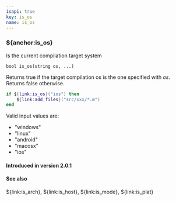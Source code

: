```yaml
---
isapi: true
key: is_os
name: is_os
---
```


### ${anchor:is_os}

Is the current compilation target system

`bool is_os(string os, ...)`

Returns true if the target compilation os is the one specified with *os*. Returns false otherwise.

```lua
if ${link:is_os}("ios") then
    ${link:add_files}("src/xxx/*.m")
end
```

Valid input values are:

* "windows"
* "linux"
* "android"
* "macosx"
* "ios"

#### Introduced in version 2.0.1

#### See also

${link:is_arch}, ${link:is_host}, ${link:is_mode}, ${link:is_plat}
